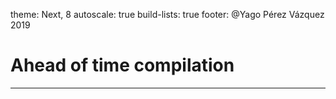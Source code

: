 theme: Next, 8
autoscale: true
build-lists: true
footer: @Yago Pérez Vázquez 2019

# Ahead of time compilation

---


